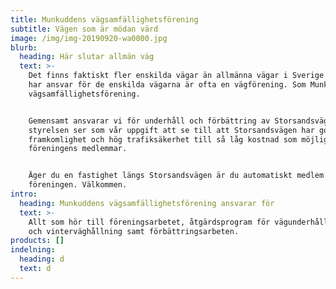 ```yaml
---
title: Munkuddens vägsamfällighetsförening
subtitle: Vägen som är mödan värd
image: /img/img-20190920-wa0000.jpg
blurb:
  heading: Här slutar allmän väg
  text: >-
    Det finns faktiskt fler enskilda vägar än allmänna vägar i Sverige. De som
    har ansvar för de enskilda vägarna är ofta en vägförening. Som Munkuddens
    vägsamfällighetsförening.


    Gemensamt ansvarar vi för underhåll och förbättring av Storsandsvägen. Vi i
    styrelsen ser som vår uppgift att se till att Storsandsvägen har god
    framkomlighet och hög trafiksäkerhet till så låg kostnad som möjligt för
    föreningens medlemmar.


    Äger du en fastighet längs Storsandsvägen är du automatiskt medlem i
    föreningen. Välkommen.
intro:
  heading: Munkuddens vägsamfällighetsförening ansvarar för
  text: >-
    Allt som hör till föreningsarbetet, åtgärdsprogram för vägunderhåll, sommar-
    och vinterväghållning samt förbättringsarbeten.
products: []
indelning:
  heading: d
  text: d
---
```


